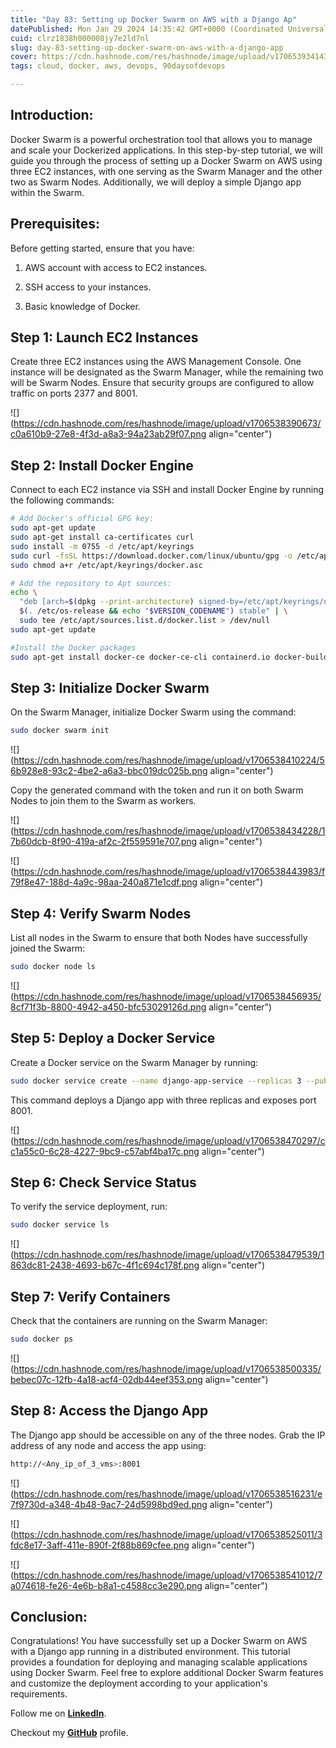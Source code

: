 ```yaml
---
title: "Day 83: Setting up Docker Swarm on AWS with a Django Ap"
datePublished: Mon Jan 29 2024 14:35:42 GMT+0000 (Coordinated Universal Time)
cuid: clrz1838h000008jy7e2ld7nl
slug: day-83-setting-up-docker-swarm-on-aws-with-a-django-app
cover: https://cdn.hashnode.com/res/hashnode/image/upload/v1706539341439/bddd4ebf-14e6-4819-9084-0b84ada0eec5.png
tags: cloud, docker, aws, devops, 90daysofdevops

---
```


## Introduction:

Docker Swarm is a powerful orchestration tool that allows you to manage and scale your Dockerized applications. In this step-by-step tutorial, we will guide you through the process of setting up a Docker Swarm on AWS using three EC2 instances, with one serving as the Swarm Manager and the other two as Swarm Nodes. Additionally, we will deploy a simple Django app within the Swarm.

## Prerequisites:

Before getting started, ensure that you have:

1. AWS account with access to EC2 instances.
    
2. SSH access to your instances.
    
3. Basic knowledge of Docker.
    

## Step 1: Launch EC2 Instances

Create three EC2 instances using the AWS Management Console. One instance will be designated as the Swarm Manager, while the remaining two will be Swarm Nodes. Ensure that security groups are configured to allow traffic on ports 2377 and 8001.

![](https://cdn.hashnode.com/res/hashnode/image/upload/v1706538390673/c0a610b9-27e8-4f3d-a8a3-94a23ab29f07.png align="center")

## Step 2: Install Docker Engine

Connect to each EC2 instance via SSH and install Docker Engine by running the following commands:

```bash
# Add Docker's official GPG key:
sudo apt-get update
sudo apt-get install ca-certificates curl
sudo install -m 0755 -d /etc/apt/keyrings
sudo curl -fsSL https://download.docker.com/linux/ubuntu/gpg -o /etc/apt/keyrings/docker.asc
sudo chmod a+r /etc/apt/keyrings/docker.asc

# Add the repository to Apt sources:
echo \
  "deb [arch=$(dpkg --print-architecture) signed-by=/etc/apt/keyrings/docker.asc] https://download.docker.com/linux/ubuntu \
  $(. /etc/os-release && echo "$VERSION_CODENAME") stable" | \
  sudo tee /etc/apt/sources.list.d/docker.list > /dev/null
sudo apt-get update

#Install the Docker packages
sudo apt-get install docker-ce docker-ce-cli containerd.io docker-buildx-plugin docker-compose-plugin
```

## Step 3: Initialize Docker Swarm

On the Swarm Manager, initialize Docker Swarm using the command:

```bash
sudo docker swarm init
```

![](https://cdn.hashnode.com/res/hashnode/image/upload/v1706538410224/56b928e8-93c2-4be2-a6a3-bbc019dc025b.png align="center")

Copy the generated command with the token and run it on both Swarm Nodes to join them to the Swarm as workers.

![](https://cdn.hashnode.com/res/hashnode/image/upload/v1706538434228/17b60dcb-8f90-419a-af2c-2f559591e707.png align="center")

![](https://cdn.hashnode.com/res/hashnode/image/upload/v1706538443983/f79f8e47-188d-4a9c-98aa-240a871e1cdf.png align="center")

## Step 4: Verify Swarm Nodes

List all nodes in the Swarm to ensure that both Nodes have successfully joined the Swarm:

```bash
sudo docker node ls
```

![](https://cdn.hashnode.com/res/hashnode/image/upload/v1706538456935/8cf71f3b-8800-4942-a450-bfc53029126d.png align="center")

## Step 5: Deploy a Docker Service

Create a Docker service on the Swarm Manager by running:

```bash
sudo docker service create --name django-app-service --replicas 3 --publish 8001:8001 trainwithshubham/react-django-app:latest
```

This command deploys a Django app with three replicas and exposes port 8001.

![](https://cdn.hashnode.com/res/hashnode/image/upload/v1706538470297/cc1a55c0-6c28-4227-9bc9-c57abf4ba17c.png align="center")

## Step 6: Check Service Status

To verify the service deployment, run:

```bash
sudo docker service ls
```

![](https://cdn.hashnode.com/res/hashnode/image/upload/v1706538479539/1863dc81-2438-4693-b67c-4f1c694c178f.png align="center")

## Step 7: Verify Containers

Check that the containers are running on the Swarm Manager:

```bash
sudo docker ps
```

![](https://cdn.hashnode.com/res/hashnode/image/upload/v1706538500335/bebec07c-12fb-4a18-acf4-02db44eef353.png align="center")

## Step 8: Access the Django App

The Django app should be accessible on any of the three nodes. Grab the IP address of any node and access the app using:

```bash
http://<Any_ip_of_3_vms>:8001
```

![](https://cdn.hashnode.com/res/hashnode/image/upload/v1706538516231/e7f9730d-a348-4b48-9ac7-24d5998bd9ed.png align="center")

![](https://cdn.hashnode.com/res/hashnode/image/upload/v1706538525011/3fdc8e17-3aff-411e-890f-2f88b869cfee.png align="center")

![](https://cdn.hashnode.com/res/hashnode/image/upload/v1706538541012/7a074618-fe26-4e6b-b8a1-c4588cc3e290.png align="center")

## Conclusion:

Congratulations! You have successfully set up a Docker Swarm on AWS with a Django app running in a distributed environment. This tutorial provides a foundation for deploying and managing scalable applications using Docker Swarm. Feel free to explore additional Docker Swarm features and customize the deployment according to your application's requirements.

Follow me on [**LinkedIn**](https://www.linkedin.com/in/arjunmenon-devops/).

Checkout my [**GitHub**](https://github.com/ArjunMnn) profile.